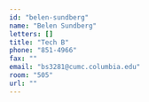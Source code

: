 ```yaml
---
id: "belen-sundberg"
name: "Belen Sundberg"
letters: []
title: "Tech B"
phone: "851-4966"
fax: ""
email: "bs3281@cumc.columbia.edu"
room: "505"
url: ""
---
```

